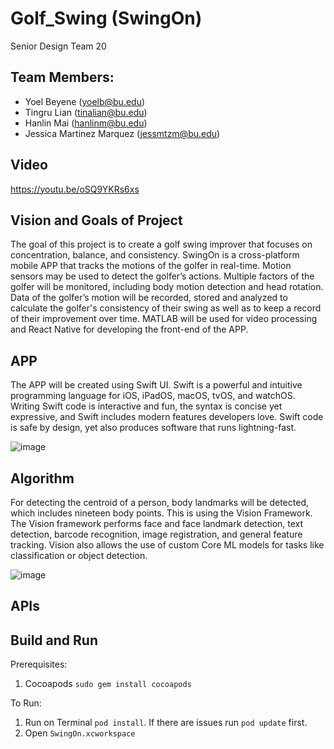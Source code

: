 # Golf_Swing (SwingOn)
Senior Design Team 20

## Team Members:

- Yoel Beyene (yoelb@bu.edu)
- Tingru Lian (tinalian@bu.edu)
- Hanlin Mai (hanlinm@bu.edu)
- Jessica Martinez Marquez (jessmtzm@bu.edu)

## Video
https://youtu.be/oSQ9YKRs6xs

## Vision and Goals of Project
The goal of this project is to create a golf swing improver that focuses on concentration, balance, and consistency. SwingOn is a cross-platform mobile APP that tracks the motions of the golfer in real-time. Motion sensors may be used to detect the golfer’s actions. Multiple factors of the golfer will be monitored, including body motion detection and head rotation. Data of the golfer’s motion will be recorded, stored and analyzed to calculate the golfer's consistency of their swing as well as to keep a record of their improvement over time. MATLAB will be used for video processing and React Native for developing the front-end of the APP.


## APP
The APP will be created using Swift UI. 
Swift is a powerful and intuitive programming language for iOS, iPadOS, macOS, tvOS, and watchOS. Writing Swift code is interactive and fun, the syntax is concise yet expressive, and Swift includes modern features developers love. Swift code is safe by design, yet also produces software that runs lightning-fast.

![image](https://user-images.githubusercontent.com/90277008/141120953-aca2749f-c66d-41c9-b61a-e66a547edc63.png)


## Algorithm
For detecting the centroid of a person, body landmarks will be detected, which includes nineteen body points. This is using the Vision Framework. The Vision framework performs face and face landmark detection, text detection, barcode recognition, image registration, and general feature tracking. Vision also allows the use of custom Core ML models for tasks like classification or object detection.

![image](https://user-images.githubusercontent.com/90277008/141121033-091a6b93-2e1c-45dd-b431-a6166b527162.png)


## APIs

## Build and Run

Prerequisites:
1. Cocoapods ``` sudo gem install cocoapods ```

To Run:
1. Run on Terminal ``` pod install ```. If there are issues run ``` pod update ``` first.
2. Open ``` SwingOn.xcworkspace ```
